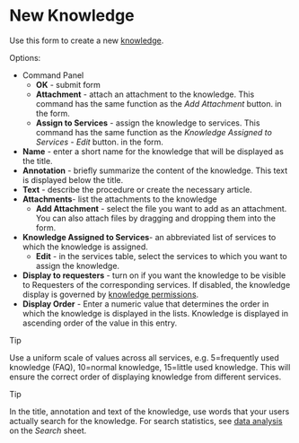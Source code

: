 # New Knowledge
     
Use this form to create a new [knowledge](../../../../alvao-service-desk/knowledge-base).
     
Options:
     
- Command Panel
    - **OK** - submit form
    - **Attachment** - attach an attachment to the knowledge. This command has the same function as the *Add Attachment* button.
  in the form.
    - **Assign to Services** - assign the knowledge to services. This command has the same function as the *Knowledge Assigned to Services - Edit* button.
  in the form.
- **Name** - enter a short name for the knowledge that will be displayed as the title.
- **Annotation** - briefly summarize the content of the knowledge. This text is displayed below the title.
- **Text** - describe the procedure or create the necessary article.
- **Attachments**- list the attachments to the knowledge
    - **Add Attachment** - select the file you want to add as an attachment. You can also attach files by dragging and dropping them into the form.
- **Knowledge Assigned to Services**- an abbreviated list of services to which the knowledge is assigned.
    - **Edit** - in the services table, select the services to which you want to assign the knowledge.
- **Display to requesters** - turn on if you want the knowledge to be visible to Requesters of the corresponding services. If disabled, the knowledge display is governed by [knowledge permissions](../../../../alvao-service-desk/knowledge-base).
- **Display Order** - Enter a numeric value that determines the order in which the knowledge is displayed in the lists. Knowledge is displayed in ascending order of the value in this entry. 

> [!TIP]
> Use a uniform scale of values across all services, e.g. 5=frequently used knowledge (FAQ), 10=normal knowledge, 15=little used knowledge. This will ensure the correct order of displaying knowledge from different services.

> [!TIP]
> In the title, annotation and text of the knowledge, use words that your users actually search for the knowledge. For search statistics, see [data analysis](../../../../alvao-service-desk/evaluation-of-system-operation/data-analysis) on the *Search* sheet.
